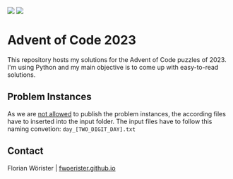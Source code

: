 ![](https://img.shields.io/badge/day%20📅-7-blue)
![](https://img.shields.io/badge/stars%20⭐-14-yellow)

# Advent of Code 2023

This repository hosts my solutions for the Advent of Code puzzles of 2023. I'm using Python and my main objective is to come up with easy-to-read solutions.

## Problem Instances
As we are [not allowed](https://www.reddit.com/r/adventofcode/wiki/faqs/copyright/inputs/) to publish the problem instances, the according files have to inserted into the input folder. The input files have to follow this naming convetion: `day_[TWO_DIGIT_DAY].txt`

## Contact
Florian Wörister | [fwoerister.github.io](https://fwoerister.github.io)
